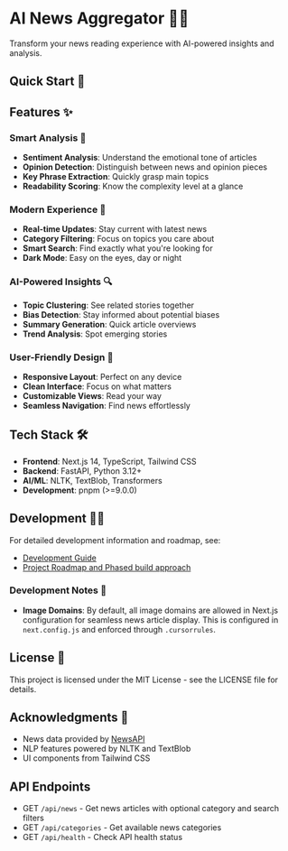 # AI News Aggregator 🤖📰

Transform your news reading experience with AI-powered insights and analysis.

## Quick Start 🚀

## Features ✨

### Smart Analysis 🧠
- **Sentiment Analysis**: Understand the emotional tone of articles
- **Opinion Detection**: Distinguish between news and opinion pieces
- **Key Phrase Extraction**: Quickly grasp main topics
- **Readability Scoring**: Know the complexity level at a glance

### Modern Experience 💫
- **Real-time Updates**: Stay current with latest news
- **Category Filtering**: Focus on topics you care about
- **Smart Search**: Find exactly what you're looking for
- **Dark Mode**: Easy on the eyes, day or night

### AI-Powered Insights 🔍
- **Topic Clustering**: See related stories together
- **Bias Detection**: Stay informed about potential biases
- **Summary Generation**: Quick article overviews
- **Trend Analysis**: Spot emerging stories

### User-Friendly Design 🎨
- **Responsive Layout**: Perfect on any device
- **Clean Interface**: Focus on what matters
- **Customizable Views**: Read your way
- **Seamless Navigation**: Find news effortlessly

## Tech Stack 🛠️

- **Frontend**: Next.js 14, TypeScript, Tailwind CSS
- **Backend**: FastAPI, Python 3.12+
- **AI/ML**: NLTK, TextBlob, Transformers
- **Development**: pnpm (>=9.0.0)

## Development 👩‍💻

For detailed development information and roadmap, see:
- [Development Guide](.cursor/rules/development.md)
- [Project Roadmap and Phased build approach](roadmap.md)

### Development Notes 📝
- **Image Domains**: By default, all image domains are allowed in Next.js configuration for seamless news article display. This is configured in `next.config.js` and enforced through `.cursorrules`.

## License 📄

This project is licensed under the MIT License - see the LICENSE file for details.

## Acknowledgments 🙏

- News data provided by [NewsAPI](https://newsapi.org)
- NLP features powered by NLTK and TextBlob
- UI components from Tailwind CSS

## API Endpoints

- GET `/api/news` - Get news articles with optional category and search filters
- GET `/api/categories` - Get available news categories
- GET `/api/health` - Check API health status

